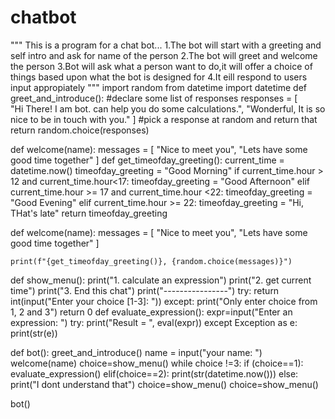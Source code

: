 # chatbot

"""
This is a program for a chat bot...
1.The bot will start with a greeting and self intro and ask for name of the person
2.The bot will greet and welcome the person
3.Bot will ask what a person want to do,it will offer a choice of things based upon what the bot is designed for
4.It eill respond to users input appropiately
"""
import random
from datetime import datetime
def greet_and_introduce():
    #declare some list of responses
    responses = [    
        "Hi There! I am bot. can help you do some calculations.",
        "Wonderful, It is so nice to be in touch with you."
    ] 
    #pick a response at random and return that
    return random.choice(responses)   

def welcome(name):
    messages = [
        "Nice to meet you",
        "Lets have some good time together"
    ]
def get_timeofday_greeting():
    current_time = datetime.now()
    timeofday_greeting = "Good Morning"
    if current_time.hour > 12 and current_time.hour<17:
        timeofday_greeting = "Good Afternoon"
    elif current_time.hour >= 17 and current_time.hour <22:
        timeofday_greeting = "Good Evening"
    elif current_time.hour >= 22:
        timeofday_greeting = "Hi, THat's late"
    return timeofday_greeting
    

def welcome(name):
    messages = [
        "Nice to meet you",
        "Lets have some good time together"
    ]

    print(f"{get_timeofday_greeting()}, {random.choice(messages)}")

def show_menu():
    print("1. calculate an expression")
    print("2. get current time")
    print("3. End this chat")
    print("----------------")
    try:
        return int(input("Enter your choice [1-3]: "))
    except:
        print("Only enter choice from 1, 2 and 3")
        return 0
def evaluate_expression():
    expr=input("Enter an expression: ")
    try:
        print("Result = ", eval(expr))
    except Exception as e:
        print(str(e))

def bot():
    greet_and_introduce()
    name = input("your name: ")
    welcome(name)
    choice=show_menu()
    while choice !=3:
        if (choice==1):
            evaluate_expression()
        elif(choice==2):
            print(str(datetime.now()))
        else:
            print("I dont understand that")
            choice=show_menu()
        choice=show_menu()


bot()
